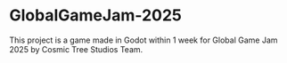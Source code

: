 # GlobalGameJam-2025
This project is a game made in Godot within 1 week for Global Game Jam 2025 by Cosmic Tree Studios Team.
